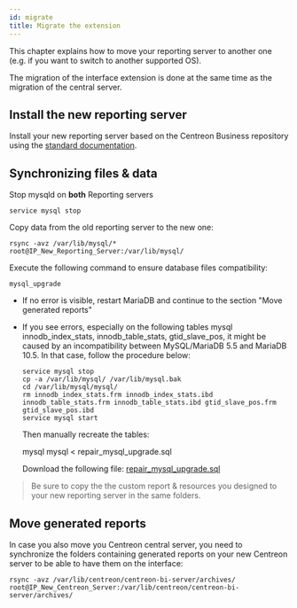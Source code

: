 ```yaml
---
id: migrate
title: Migrate the extension
---
```


This chapter explains how to move your reporting server to another
one (e.g. if you want to switch to another supported OS).

The migration of the interface extension is done at the same time as the migration of the central server.

## Install the new reporting server

Install your new reporting server based on the Centreon Business
repository using the [standard documentation](installation.md).

## Synchronizing files & data

Stop mysqld on **both** Reporting servers

    service mysql stop

Copy data from the old reporting server to the new one:

    rsync -avz /var/lib/mysql/* root@IP_New_Reporting_Server:/var/lib/mysql/

Execute the following command to ensure database files compatibility:

    mysql_upgrade

-   If no error is visible, restart MariaDB and continue to the section
    "Move generated reports"
-   If you see errors, especially on the following tables mysql
    innodb_index_stats, innodb_table_stats, gtid_slave_pos, it
    might be caused by an incompatibility between MySQL/MariaDB 5.5 and
    MariaDB 10.5. In that case, follow the procedure below:

        service mysql stop
        cp -a /var/lib/mysql/ /var/lib/mysql.bak
        cd /var/lib/mysql/mysql/
        rm innodb_index_stats.frm innodb_index_stats.ibd innodb_table_stats.frm innodb_table_stats.ibd gtid_slave_pos.frm gtid_slave_pos.ibd
        service mysql start

    Then manually recreate the tables:

    mysql mysql < repair_mysql_upgrade.sql

    Download the following file: [repair_mysql_upgrade.sql](../assets/reporting/administrate/repair_mysql_upgrade.sql)


> Be sure to copy the the custom report & resources you designed to your
> new reporting server in the same folders.

## Move generated reports

In case you also move you Centreon central server, you need to
synchronize the folders containing generated reports on your new
Centreon server to be able to have them on the interface:

    rsync -avz /var/lib/centreon/centreon-bi-server/archives/ root@IP_New_Centreon_Server:/var/lib/centreon/centreon-bi-server/archives/
